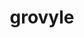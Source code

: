 ---
id: 253
title: grovyle
types: [grass]
image: https://raw.githubusercontent.com/PokeAPI/sprites/master/sprites/pokemon/253.png
---